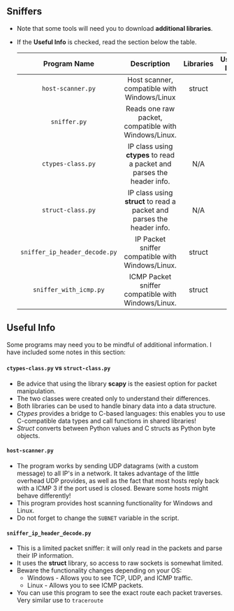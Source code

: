 ## Sniffers

* Note that some tools will need you to download **additional libraries**.
* If the **Useful Info** is checked, read the section below the table.


   | Program Name | Description| Libraries| Useful Info |
   | :--------: | :---: | :---: | :---: | 
   | `host-scanner.py`| Host scanner, compatible with Windows/Linux | struct | |
   | `sniffer.py`| Reads one raw packet, compatible with Windows/Linux. | | |
   | `ctypes-class.py`| IP class using **ctypes** to read a packet and parses the header info. | N/A | ⚠️ |
   | `struct-class.py`| IP class using **struct** to read a packet and parses the header info. | N/A | ⚠️ |
   | `sniffer_ip_header_decode.py`| IP Packet sniffer compatible with Windows/Linux. | struct | ⚠️ |
   | `sniffer_with_icmp.py`| ICMP Packet sniffer compatible with Windows/Linux. | struct | ⚠️ |

## Useful Info

Some programs may need you to be mindful of additional information. I have included some notes in this section:
   
#### `ctypes-class.py` vs `struct-class.py`

* Be advice that using the library **scapy** is the easiest option for packet manipulation. 
* The two classes were created only to understand their differences.
* Both libraries can be used to handle binary data into a data structure. 
* *Ctypes* provides a bridge to C-based languages: this enables you to use C-compatible data types and call functions in shared libraries!
* *Struct* converts between Python values and C structs as Python byte objects.


#### `host-scanner.py`

* The program works by sending UDP datagrams (with a custom message) to all IP's in a network. It takes advantage of the little overhead UDP provides, as well as the fact that most hosts reply back with a ICMP 3 if the port used is closed. Beware some hosts might behave differently!
* This program provides host scanning functionality for Windows and Linux. 
* Do not forget to change the `SUBNET` variable in the script.


#### `sniffer_ip_header_decode.py`

* This is a limited packet sniffer: it will only read in the packets and parse their IP information. 
* It uses the **struct** library, so access to raw sockets is somewhat limited. 
* Beware the functionality changes depending on your OS:
   * Windows - Allows you to see TCP, UDP, and ICMP traffic.
   * Linux   - Allows you to see ICMP packets.
* You can use this program to see the exact route each packet traverses. Very similar use to `traceroute`
